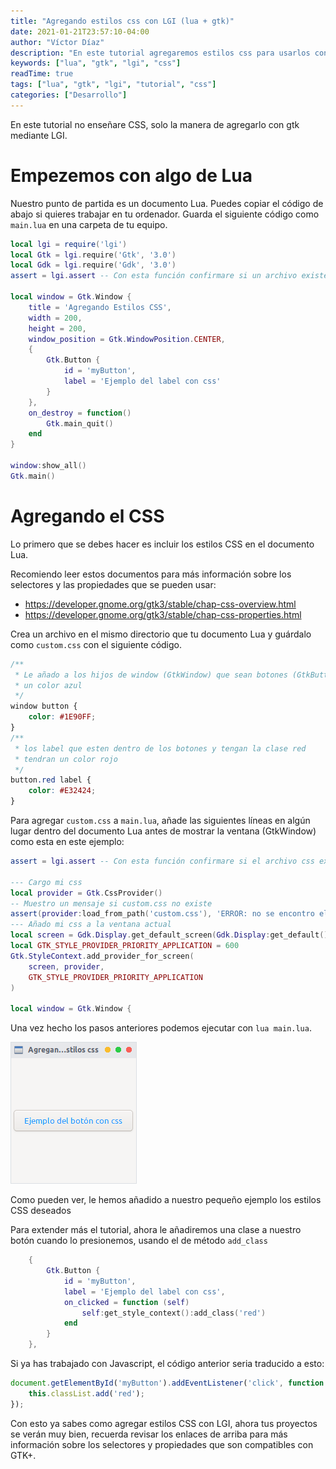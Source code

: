 ```yaml
---
title: "Agregando estilos css con LGI (lua + gtk)"
date: 2021-01-21T23:57:10-04:00
author: "Víctor Díaz"
description: "En este tutorial agregaremos estilos css para usarlos con los widgets de gtk+"
keywords: ["lua", "gtk", "lgi", "css"]
readTime: true
tags: ["lua", "gtk", "lgi", "tutorial", "css"]
categories: ["Desarrollo"]
---
```


En este tutorial no enseñare CSS, solo la manera de agregarlo con gtk mediante LGI.

# Empezemos con algo de Lua

Nuestro punto de partida es un documento Lua. Puedes copiar el código de abajo
si quieres trabajar en tu ordenador. Guarda el siguiente código como `main.lua`
en una carpeta de tu equipo.

```lua {hl_lines=[4]}
local lgi = require('lgi')
local Gtk = lgi.require('Gtk', '3.0')
local Gdk = lgi.require('Gdk', '3.0')
assert = lgi.assert -- Con esta función confirmare si un archivo existe (en este caso custom.css)

local window = Gtk.Window {
	title = 'Agregando Estilos CSS',
	width = 200,
	height = 200,
	window_position = Gtk.WindowPosition.CENTER,
	{
		Gtk.Button {
			id = 'myButton',
			label = 'Ejemplo del label con css'
		}
	},
	on_destroy = function()
		Gtk.main_quit()
	end
}

window:show_all()
Gtk.main()
```

# Agregando el CSS

Lo primero que se debes hacer es incluir los estilos CSS en el documento Lua.

Recomiendo leer estos documentos para más información sobre los selectores y
las propiedades que se pueden usar:

- https://developer.gnome.org/gtk3/stable/chap-css-overview.html
- https://developer.gnome.org/gtk3/stable/chap-css-properties.html

Crea un archivo en el mismo directorio que tu documento Lua y guárdalo como `custom.css`
con el siguiente código.

```css
/**
 * Le añado a los hijos de window (GtkWindow) que sean botones (GtkButton)
 * un color azul
 */
window button {
	color: #1E90FF;
}
/**
 * los label que esten dentro de los botones y tengan la clase red
 * tendran un color rojo
 */
button.red label {
	color: #E32424;
}
```

Para agregar `custom.css` a `main.lua`, añade las siguientes líneas en algún lugar
dentro del documento Lua antes de mostrar la ventana (GtkWindow) como esta en este ejemplo:

```lua {hl_lines=[6,"3-13"],linenostart=4}
assert = lgi.assert -- Con esta función confirmare si el archivo css existe

--- Cargo mi css
local provider = Gtk.CssProvider()
-- Muestro un mensaje si custom.css no existe
assert(provider:load_from_path('custom.css'), 'ERROR: no se encontro el custom.css')
--- Añado mi css a la ventana actual
local screen = Gdk.Display.get_default_screen(Gdk.Display:get_default())
local GTK_STYLE_PROVIDER_PRIORITY_APPLICATION = 600
Gtk.StyleContext.add_provider_for_screen(
	screen, provider,
	GTK_STYLE_PROVIDER_PRIORITY_APPLICATION
)

local window = Gtk.Window {
```

Una vez hecho los pasos anteriores podemos ejecutar con `lua main.lua`.

![main.lua](/images/post/estilos-para-gtk3-con-lua-css/screen1.png)

Como pueden ver, le hemos añadido a nuestro pequeño ejemplo los estilos CSS deseados

Para extender más el tutorial, ahora le añadiremos una clase a nuestro botón
cuando lo presionemos, usando el de método `add_class`

```lua {hl_lines=[29,"5-7"],linenostart=25}
	{
		Gtk.Button {
			id = 'myButton',
			label = 'Ejemplo del label con css',
			on_clicked = function (self)
				self:get_style_context():add_class('red')
			end
		}
	},
```

Si ya has trabajado con Javascript, el código anterior seria traducido a esto:

```javascript
document.getElementById('myButton').addEventListener('click', function () {
	this.classList.add('red');
});
```

Con esto ya sabes como agregar estilos CSS con LGI, ahora tus proyectos se verán muy bien,
recuerda revisar los enlaces de arriba para más información sobre los selectores y propiedades que son compatibles con GTK+.

